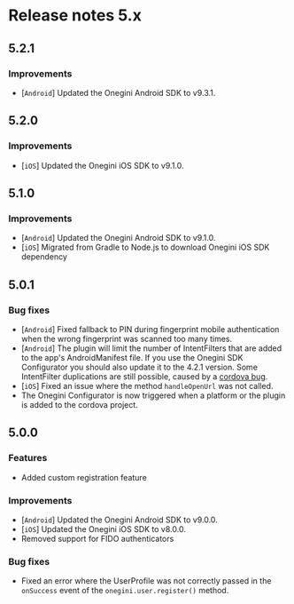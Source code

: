 # Release notes 5.x

## 5.2.1

### Improvements
- [`Android`] Updated the Onegini Android SDK to v9.3.1. 

## 5.2.0

### Improvements
- [`iOS`] Updated the Onegini iOS SDK to v9.1.0. 

## 5.1.0

### Improvements
- [`Android`] Updated the Onegini Android SDK to v9.1.0. 
- [`iOS`] Migrated from Gradle to Node.js to download Onegini iOS SDK dependency

## 5.0.1

### Bug fixes
- [`Android`] Fixed fallback to PIN during fingerprint mobile authentication when the wrong fingerprint was scanned
 too many times.
- [`Android`] The plugin will limit the number of IntentFilters that are added to the app's AndroidManifest file. If you
use the Onegini SDK Configurator you should also update it to the 4.2.1 version. Some IntentFilter duplications are
still possible, caused by a [cordova bug](https://issues.apache.org/jira/browse/CB-13486).
- [`iOS`] Fixed an issue where the method `handleOpenUrl` was not called.
- The Onegini Configurator is now triggered when a platform or the plugin is added to the cordova project.

## 5.0.0

### Features
- Added custom registration feature

### Improvements
- [`Android`] Updated the Onegini Android SDK to v9.0.0.
- [`iOS`] Updated the Onegini iOS SDK to v8.0.0.
- Removed support for FIDO authenticators

### Bug fixes
- Fixed an error where the UserProfile was not correctly passed in the `onSuccess` event of the `onegini.user.register()` method.
